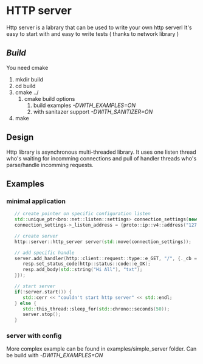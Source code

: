# HTTP server

Http server is a labrary that can be used to write your own http serverl
It's easy to start with and easy to write tests ( thanks to network library )


## ***Build***

You need cmake

1. mkdir build
2. cd build
3. cmake ../
   1. cmake build options 
      1. build examples *-DWITH_EXAMPLES=ON* 
      2. with sanitazer support *-DWITH_SANITIZER=ON* 
4. make 

## Design

Http library is asynchronous multi-threaded library. It uses one listen thread who's waiting for incomming connections and 
pull of handler threads who's parse/handle incomming requests.

## Examples

### minimal application


```cpp
   // create pointer on specific configuration listen  
   std::unique_ptr<bro::net::listen::settings> connection_settings(new tcp::listen::settings());
   connection_settings->_listen_address = {proto::ip::v4::address("127.0.0.1"), 23456};

   // create server
   http::server::http_server server(std::move(connection_settings));

   // add specific handle
   server.add_handler(http::client::request::type::e_GET, "/", {._cb = [](http::server::request &&req, http::server::response &resp, std::any user_data) {
      resp.set_status_code(http::status::code::e_OK);
      resp.add_body(std::string("Hi All"), "txt");
   }});

   // start server
   if(!server.start()) {
      std::cerr << "couldn't start http server" << std::endl;
   } else {
      std::this_thread::sleep_for(std::chrono::seconds(50));
      server.stop();    
   }
```

### server with config

More complex example can be found in examples/simple_server folder.
Can be build with *-DWITH_EXAMPLES=ON* 
